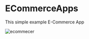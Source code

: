 # ECommerceApps
This simple example E-Commerce App


![ecommecer](https://user-images.githubusercontent.com/61373662/142576237-11f7ec99-6e6d-405c-a7b8-f7bb26c516c2.gif)
